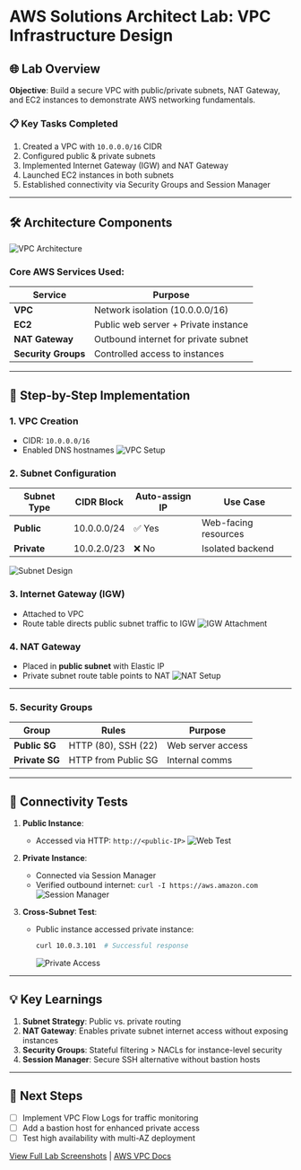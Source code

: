 # AWS Solutions Architect Lab: VPC Infrastructure Design

## 🌐 Lab Overview

**Objective**: Build a secure VPC with public/private subnets, NAT Gateway, and EC2 instances to demonstrate AWS networking fundamentals.

### 📋 Key Tasks Completed

1. Created a VPC with `10.0.0.0/16` CIDR
2. Configured public & private subnets
3. Implemented Internet Gateway (IGW) and NAT Gateway
4. Launched EC2 instances in both subnets
5. Established connectivity via Security Groups and Session Manager

---

## 🛠️ Architecture Components

![VPC Architecture](./Images/lab2/image-1.png)

### Core AWS Services Used:

| Service             | Purpose                              |
| ------------------- | ------------------------------------ |
| **VPC**             | Network isolation (10.0.0.0/16)      |
| **EC2**             | Public web server + Private instance |
| **NAT Gateway**     | Outbound internet for private subnet |
| **Security Groups** | Controlled access to instances       |

---

## 🔧 Step-by-Step Implementation

### 1. VPC Creation

- CIDR: `10.0.0.0/16`
- Enabled DNS hostnames
  ![VPC Setup](./Images/lab2/image-2.png)

### 2. Subnet Configuration

| Subnet Type | CIDR Block  | Auto-assign IP | Use Case             |
| ----------- | ----------- | -------------- | -------------------- |
| **Public**  | 10.0.0.0/24 | ✅ Yes         | Web-facing resources |
| **Private** | 10.0.2.0/23 | ❌ No          | Isolated backend     |

![Subnet Design](./Images/lab2/image-3.png)

### 3. Internet Gateway (IGW)

- Attached to VPC
- Route table directs public subnet traffic to IGW
  ![IGW Attachment](./Images/lab2/image-4.png)

### 4. NAT Gateway

- Placed in **public subnet** with Elastic IP
- Private subnet route table points to NAT
  ![NAT Setup](./Images/lab2/image-5.png)

---

### 5. Security Groups

| Group          | Rules               | Purpose           |
| -------------- | ------------------- | ----------------- |
| **Public SG**  | HTTP (80), SSH (22) | Web server access |
| **Private SG** | HTTP from Public SG | Internal comms    |

---

## 🧪 Connectivity Tests

1. **Public Instance**:

   - Accessed via HTTP: `http://<public-IP>`
     ![Web Test](./Images/lab2/image-6.png)

2. **Private Instance**:

   - Connected via Session Manager
   - Verified outbound internet: `curl -I https://aws.amazon.com`
     ![Session Manager](./Images/lab2/image-7.png)

3. **Cross-Subnet Test**:
   - Public instance accessed private instance:
     ```bash
     curl 10.0.3.101  # Successful response
     ```
     ![Private Access](./Images/lab2/image-8.png)

---

## 💡 Key Learnings

1. **Subnet Strategy**: Public vs. private routing
2. **NAT Gateway**: Enables private subnet internet access without exposing instances
3. **Security Groups**: Stateful filtering > NACLs for instance-level security
4. **Session Manager**: Secure SSH alternative without bastion hosts

---

## 🚀 Next Steps

- [ ] Implement VPC Flow Logs for traffic monitoring
- [ ] Add a bastion host for enhanced private access
- [ ] Test high availability with multi-AZ deployment

[View Full Lab Screenshots](./Images/lab2/) | [AWS VPC Docs](https://docs.aws.amazon.com/vpc/)
